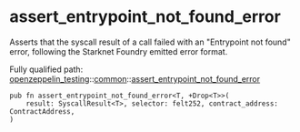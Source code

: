 # assert_entrypoint_not_found_error

Asserts that the syscall result of a call failed with an "Entrypoint not found" error,
following the Starknet Foundry emitted error format.

Fully qualified path: [openzeppelin_testing](./openzeppelin_testing.md)::[common](./openzeppelin_testing-common.md)::[assert_entrypoint_not_found_error](./openzeppelin_testing-common-assert_entrypoint_not_found_error.md)

<pre><code class="language-cairo">pub fn assert_entrypoint_not_found_error&lt;T, +Drop&lt;T&gt;&gt;(
    result: SyscallResult&lt;T&gt;, selector: felt252, contract_address: ContractAddress,
)</code></pre>

